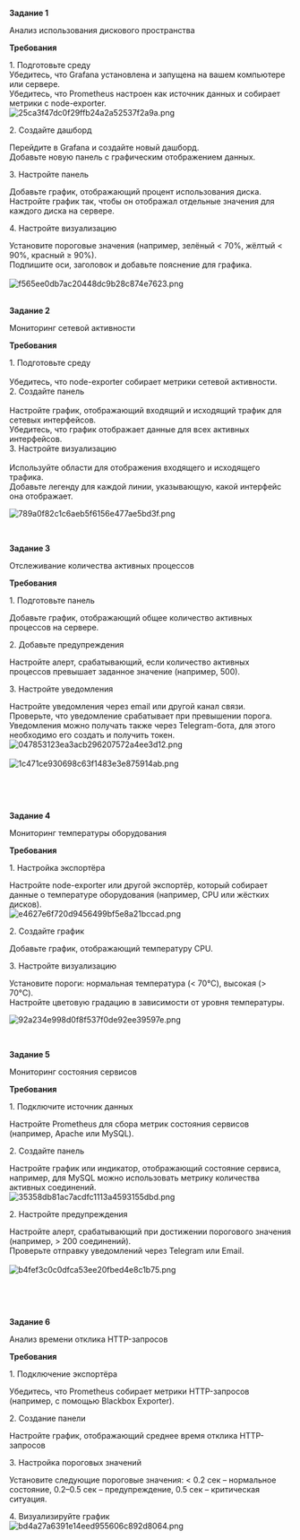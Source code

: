 **Задание 1**

Анализ использования дискового пространства

**Требования**

1\. Подготовьте среду  
Убедитесь, что Grafana установлена и запущена на вашем компьютере или сервере.  
Убедитесь, что Prometheus настроен как источник данных и собирает метрики с node-exporter.  
![25ca3f47dc0f29ffb24a2a52537f2a9a.png](../../../_resources/25ca3f47dc0f29ffb24a2a52537f2a9a.png)

2\. Создайте дашборд

Перейдите в Grafana и создайте новый дашборд.  
Добавьте новую панель с графическим отображением данных.

3\. Настройте панель

Добавьте график, отображающий процент использования диска.  
Настройте график так, чтобы он отображал отдельные значения для каждого диска на сервере.

4\. Настройте визуализацию

Установите пороговые значения (например, зелёный < 70%, жёлтый < 90%, красный ≥ 90%).  
Подпишите оси, заголовок и добавьте пояснение для графика.  
<br/>![f565ee0db7ac20448dc9b28c874e7623.png](../../../_resources/f565ee0db7ac20448dc9b28c874e7623.png)  
<br/>

**Задание 2**

Мониторинг сетевой активности

**Требования**

1\. Подготовьте среду  
<br/>Убедитесь, что node-exporter собирает метрики сетевой активности.  
2\. Создайте панель  
<br/>Настройте график, отображающий входящий и исходящий трафик для сетевых интерфейсов.  
Убедитесь, что график отображает данные для всех активных интерфейсов.  
3\. Настройте визуализацию  
<br/>Используйте области для отображения входящего и исходящего трафика.  
Добавьте легенду для каждой линии, указывающую, какой интерфейс она отображает.

![789a0f82c1c6aeb5f6156e477ae5bd3f.png](../../../_resources/789a0f82c1c6aeb5f6156e477ae5bd3f.png)

&nbsp;

**Задание 3**

Отслеживание количества активных процессов

**Требования**

1\. Подготовьте панель

Добавьте график, отображающий общее количество активных процессов на сервере.

2\. Добавьте предупреждения

Настройте алерт, срабатывающий, если количество активных процессов превышает заданное значение (например, 500).

3\. Настройте уведомления

Настройте уведомления через email или другой канал связи.  
Проверьте, что уведомление срабатывает при превышении порога.  
Уведомления можно получать также через Telegram-бота, для этого необходимо его создать и получить токен.  
![047853123ea3acb296207572a4ee3d12.png](../../../_resources/047853123ea3acb296207572a4ee3d12.png)  
<br/>![1c471ce930698c63f1483e3e875914ab.png](../../../_resources/1c471ce930698c63f1483e3e875914ab.png)

&nbsp;

&nbsp;

**Задание 4**

Мониторинг температуры оборудования

**Требования**

1\. Настройка экспортёра

Настройте node-exporter или другой экспортёр, который собирает данные о температуре оборудования (например, CPU или жёстких дисков).  
![e4627e6f720d9456499bf5e8a21bccad.png](../../../_resources/e4627e6f720d9456499bf5e8a21bccad.png)

2\. Создайте график

Добавьте график, отображающий температуру CPU.

3\. Настройте визуализацию

Установите пороги: нормальная температура (&lt; 70°C), высокая (&gt; 70°C).  
Настройте цветовую градацию в зависимости от уровня температуры.

![92a234e998d0f8f537f0de92ee39597e.png](../../../_resources/92a234e998d0f8f537f0de92ee39597e.png)

&nbsp;

**Задание 5**

Мониторинг состояния сервисов

**Требования**

1\. Подключите источник данных

Настройте Prometheus для сбора метрик состояния сервисов (например, Apache или MySQL).

2\. Создайте панель

Настройте график или индикатор, отображающий состояние сервиса, например, для MySQL можно использовать метрику количества активных соединений.  
![35358db81ac7acdfc1113a4593155dbd.png](../../../_resources/35358db81ac7acdfc1113a4593155dbd.png)

2\. Настройте предупреждения

Настройте алерт, срабатывающий при достижении порогового значения (например, > 200 соединений).  
Проверьте отправку уведомлений через Telegram или Email.  
<br/>![b4fef3c0c0dfca53ee20fbed4e8c1b75.png](../../../_resources/b4fef3c0c0dfca53ee20fbed4e8c1b75.png)

&nbsp;

&nbsp;

**Задание 6**

Анализ времени отклика HTTP-запросов

**Требования**

1\. Подключение экспортёра

Убедитесь, что Prometheus собирает метрики HTTP-запросов (например, с помощью Blackbox Exporter).

2\. Создание панели

Настройте график, отображающий среднее время отклика HTTP-запросов

3\. Настройка пороговых значений

Установите следующие пороговые значения: < 0.2 сек – нормальное состояние, 0.2–0.5 сек – предупреждение, 0.5 сек – критическая ситуация.

4\. Визуализируйте график  
![bd4a27a6391e14eed955606c892d8064.png](../../../_resources/bd4a27a6391e14eed955606c892d8064.png)